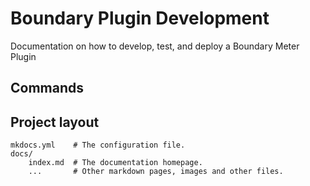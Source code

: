 # Boundary Plugin Development

Documentation on how to develop, test, and deploy a Boundary Meter Plugin

## Commands

## Project layout

    mkdocs.yml    # The configuration file.
    docs/
        index.md  # The documentation homepage.
        ...       # Other markdown pages, images and other files.
